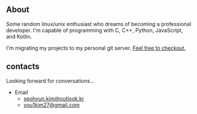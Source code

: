 ## About
Some random linux/unix enthusiast who dreams of becoming a professional developer.
I'm capable of programming with C, C++, Python, JavaScript, and Kotlin.

I'm migrating my projects to my personal git server. [Feel free to checkout.](https://onlykim.kro.kr/EricKim27)
## contacts
Looking forward for conversations...
 - Email
   - seohyun.kim@outlook.kr
   - you1kim27@gmail.com
<!---
EricKim27/EricKim27 is a ✨ special ✨ repository because its `README.md` (this file) appears on your GitHub profile.
You can click the Preview link to take a look at your changes.
--->

<!---![Top Langs](https://github-readme-stats.vercel.app/api/top-langs/?username=EricKim27&layout=compact&theme=dark)--->
